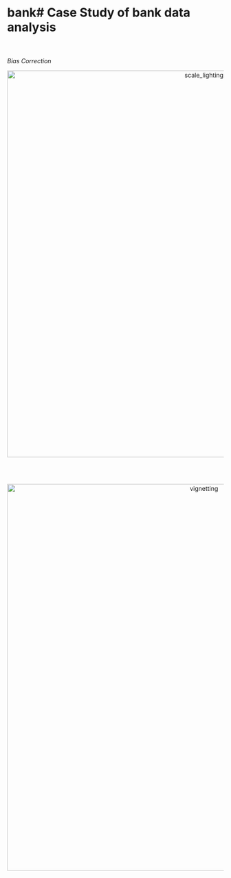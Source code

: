 # bank# Case Study of bank data analysis


<br><br>
*Bias Correction*
<p align="center">
  <img src="bank_data/bank_presentation_Page_01.jpg" width="900" title="scale_lighting">
</p>

<br><br>

<p align="center">
  <img src="bank_data/bank_presentation_Page_02.jpg" width="900" title="vignetting">
</p>

<br><br>
